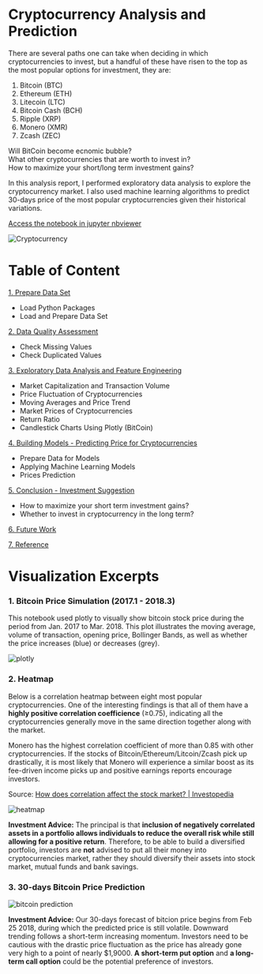 # **Cryptocurrency Analysis and Prediction**

There are several paths one can take when deciding in which cryptocurrencies to invest, but a handful of these have risen to the top as the most popular options for investment, they are:

1. Bitcoin (BTC)
2. Ethereum (ETH)
3. Litecoin (LTC)
4. Bitcoin Cash (BCH)
5. Ripple (XRP)
6. Monero (XMR)
7. Zcash (ZEC)

Will BitCoin become ecnomic bubble?<br>
What other cryptocurrencies that are worth to invest in?<br>
How to maximize your short/long term investment gains?<br>

In this analysis report, I performed exploratory data analysis to explore the cryptocurrency market. I also used machine learning algorithms to predict 30-days price of the most popular cryptocurrencies given their historical variations.<br>

[Access the notebook in jupyter nbviewer](https://nbviewer.jupyter.org/github/shanxingg/ML_Cryptocurrency_Investments/blob/master/Analysis_of_Cryptocurrency_Investments.ipynb)

![Cryptocurrency](http://www.bankingtech.com/files/2018/01/Cryptocurrencies.jpg)


# **Table of Content**

[1. Prepare Data Set](https://nbviewer.jupyter.org/github/shanxingg/ML_Cryptocurrency_Investments/blob/master/Analysis_of_Cryptocurrency_Investments.ipynb#1)
 - Load Python Packages
 - Load and Prepare Data Set
 
[2. Data Quality Assessment](https://nbviewer.jupyter.org/github/shanxingg/ML_Cryptocurrency_Investments/blob/master/Analysis_of_Cryptocurrency_Investments.ipynb#2)
 - Check Missing Values
 - Check Duplicated Values

[3. Exploratory Data Analysis and Feature Engineering](https://nbviewer.jupyter.org/github/shanxingg/ML_Cryptocurrency_Investments/blob/master/Analysis_of_Cryptocurrency_Investments.ipynb#3)
 - Market Capitalization and Transaction Volume
 - Price Fluctuation of Cryptocurrencies
 - Moving Averages and Price Trend
 - Market Prices of Cryptocurrencies
 - Return Ratio
 - Candlestick Charts Using Plotly (BitCoin)

[4. Building Models - Predicting Price for Cryptocurrencies](https://nbviewer.jupyter.org/github/shanxingg/ML_Cryptocurrency_Investments/blob/master/Analysis_of_Cryptocurrency_Investments.ipynb#4)
 - Prepare Data for Models
 - Applying Machine Learning Models
 - Prices Prediction

[5. Conclusion - Investment Suggestion](https://nbviewer.jupyter.org/github/shanxingg/ML_Cryptocurrency_Investments/blob/master/Analysis_of_Cryptocurrency_Investments.ipynb#5)
 - How to maximize your short term investment gains?
 - Whether to invest in cryptocurrency in the long term?

[6. Future Work](https://nbviewer.jupyter.org/github/shanxingg/ML_Cryptocurrency_Investments/blob/master/Analysis_of_Cryptocurrency_Investments.ipynb#6)

[7. Reference](https://nbviewer.jupyter.org/github/shanxingg/ML_Cryptocurrency_Investments/blob/master/Analysis_of_Cryptocurrency_Investments.ipynb#7)


# **Visualization Excerpts**

### 1. Bitcoin Price Simulation (2017.1 - 2018.3)
This notebook used plotly to visually show bitcoin stock price during the period from Jan. 2017 to Mar. 2018. This plot illustrates the moving average, volume of transaction, opening price, Bollinger Bands, as well as whether the price increases (blue) or decreases (grey).

![plotly](https://user-images.githubusercontent.com/31974451/37195543-21878f06-2328-11e8-9d24-68d488b85e9d.png)

### 2. Heatmap

Below is a correlation heatmap between eight most popular cryptocurrencies. One of the interesting findings is that all of them have a **highly positive correlation coefficience** (≥0.75), indicating all the cryptocurrencies  generally move in the same direction together along with the market.

Monero has the highest correlation coefficient of more than 0.85 with other cryptocurrencies. If the stocks of Bitcoin/Ethereum/Litcoin/Zcash pick up drastically, it is most likely that Monero will experience a similar boost as its fee-driven income picks up and positive earnings reports encourage investors.

Source: [How does correlation affect the stock market? | Investopedia](https://www.investopedia.com/ask/answers/021716/how-does-correlation-affect-stock-market.asp#ixzz59EdIHIh9)


![heatmap](https://user-images.githubusercontent.com/31974451/37195336-3f9ac86a-2327-11e8-8a67-09031834d063.png)

**Investment Advice:** The principal is that **inclusion of negatively correlated assets in a portfolio allows individuals to reduce the overall risk while still allowing for a positive return**. Therefore, to be able to build a diversified portfolio, investors are **not** advised to put all their money into cryptocurrencies market, rather they should diversify their assets into stock market, mutual funds and bank savings.




### 3. 30-days Bitcoin Price Prediction

![bitcoin prediction](https://user-images.githubusercontent.com/31974451/37195307-20924fce-2327-11e8-9027-98f854448a93.png)

**Investment Advice:**
Our 30-days forecast of bitcion price begins from Feb 25 2018, during which the predicted price is still volatile. Downward trending follows a short-term increasing momentum. Investors need to be cautious with the drastic price fluctuation as the price has already gone very high to a point of nearly $1,9000. **A short-term put option** and **a long-term call option** could be the potential preference of investors.
